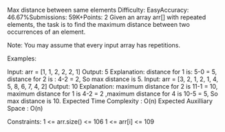 Max distance between same elements
Difficulty: EasyAccuracy: 46.67%Submissions: 59K+Points: 2
Given an array arr[] with repeated elements, the task is to find the maximum distance between two occurrences of an element.

Note: You may assume that every input array has repetitions.

Examples:

Input: arr = [1, 1, 2, 2, 2, 1]
Output: 5
Explanation: distance for 1 is: 5-0 = 5, distance for 2 is : 4-2 = 2, So max distance is 5.
Input: arr = [3, 2, 1, 2, 1, 4, 5, 8, 6, 7, 4, 2]
Output: 10
Explanation: maximum distance for 2 is 11-1 = 10, maximum distance for 1 is 4-2 = 2 ,maximum distance for 4 is 10-5 = 5, So max distance is 10.
Expected Time Complexity :  O(n)
Expected Auxilliary Space : O(n)

Constraints:
1 <= arr.size() <= 106
1 <= arr[i] <= 109

